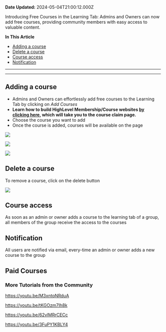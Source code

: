 **Date Updated:** 2024-05-04T21:00:12.000Z

Introducing Free Courses in the Learning Tab: Admins and Owners can now add free courses, providing community members with easy access to valuable content. 

  
**In This Article**

* [Adding a course](#Feature/action-1---Filtering)
* [Delete a course](#Feature/action-2---Sorting)
* [Course access](#Feature/action-3---Saving-Filter-views)
* [Notification](https://help.gohighlevel.com/a/solutions/articles/155000001238/edit?portalId=48000045315#Feature/action-3---Saving-Filter-views)

---

---

## Adding a course

* Admins and Owners can effortlessly add free courses to the Learning Tab by clicking on _Add Courses_
* **Learn how to build HighLevel Membership/Course websites [by clicking here](https://community.gohighlevel.com/courses/offers/a79d58bf-4d8d-4842-9efd-2194329404f5), which will take you to the course claim page.**
* Choose the course you want to add
* Once the course is added, courses will be available on the page

  
![](https://s3.amazonaws.com/cdn.freshdesk.com/data/helpdesk/attachments/production/155010513223/original/a4OQdoWwCLYCstCdQ9slrVxA-k2ZY2i7ZA.png?1697702102)

  
![](https://s3.amazonaws.com/cdn.freshdesk.com/data/helpdesk/attachments/production/155010513328/original/BuEfvq-t4L-6Fg_VUR35d8DQao6d3Eif1w.png?1697702154)

  
![](https://s3.amazonaws.com/cdn.freshdesk.com/data/helpdesk/attachments/production/155010513463/original/sRBI5TFpSNTxmymzqZKQb7Z1KehiNMfDxA.png?1697702229)
  
  
## Delete a course

  
To remove a course, click on the delete button
  
  
![](https://s3.amazonaws.com/cdn.freshdesk.com/data/helpdesk/attachments/production/155010513815/original/pRvq1bPTr4bPtP80StBq5nAEKIGouiQuZQ.png?1697702467)
  
  
## Course access

As soon as an admin or owner adds a course to the learning tab of a group, all members of the group receive the access to the courses
  
  
## Notification

All users are notified via email, every-time an admin or owner adds a new course to the group

  
## Paid Courses

### More Tutorials from the Community

<https://youtu.be/M3xntqNRduA>

<https://youtu.be/tKGOzm7Ih8k>

<https://youtu.be/62vlMRrCECc>

<https://youtu.be/3FuPY1KBLY4>
  
  
#   